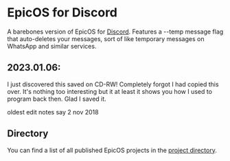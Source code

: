# EpicOS for Discord

A barebones version of EpicOS for [Discord](https://discord.com/). Features a --temp message flag that auto-deletes your messages, sort of like temporary messages on WhatsApp and similar services.

## 2023.01.06:

I just discovered this saved on CD-RW! Completely forgot I had copied this over. It's nothing too interesting but it at least it shows you how I used to program back then.
Glad I saved it.

oldest edit notes say 2 nov 2018

## Directory

You can find a list of all published EpicOS projects in the [project directory](https://github.com/slowstone72/EpicOS).